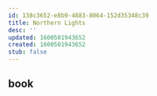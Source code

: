 ```yaml
---
id: 138c3652-e8b9-4883-8064-152d35348c39
title: Northern Lights
desc: ''
updated: 1600501943652
created: 1600501943652
stub: false
---
```


## book

